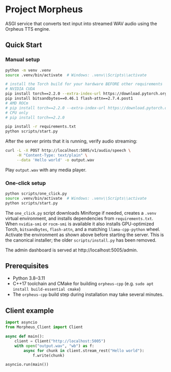 # Project Morpheus

ASGI service that converts text input into streamed WAV audio using the Orpheus TTS engine.

## Quick Start

### Manual setup

```bash
python -m venv .venv
source .venv/bin/activate  # Windows: .venv\\Scripts\\activate

# install the Torch build for your hardware BEFORE other requirements
# NVIDIA CUDA
pip install torch==2.2.0 --extra-index-url https://download.pytorch.org/whl/cu124
pip install bitsandbytes==0.46.1 flash-attn==2.7.4.post1
# AMD ROCm
# pip install torch==2.2.0 --extra-index-url https://download.pytorch.org/whl/rocm6.2
# CPU only
# pip install torch==2.2.0

pip install -r requirements.txt
python scripts/start.py
```

After the server prints that it is running, verify audio streaming:

```bash
curl -L -X POST http://localhost:5005/v1/audio/speech \
     -H "Content-Type: text/plain" \
     --data 'Hello world' -o output.wav
```

Play `output.wav` with any media player.

### One-click setup

```bash
python scripts/one_click.py
source .venv/bin/activate  # Windows: .venv\\Scripts\\activate
python scripts/start.py
```

The `one_click.py` script downloads Miniforge if needed, creates a `.venv` virtual environment, and installs dependencies from
`requirements.txt`. When `nvidia-smi` or `rocm-smi` is available it also installs GPU-optimized Torch, `bitsandbytes`,
`flash-attn`, and a matching `llama-cpp-python` wheel. Activate the environment as shown above before starting the server.
This is the canonical installer; the older `scripts/install.py` has been removed.


The admin dashboard is served at http://localhost:5005/admin.

## Prerequisites

- Python 3.8–3.11
- C++17 toolchain and CMake for building `orpheus-cpp` (e.g. `sudo apt install build-essential cmake`)
- The `orpheus-cpp` build step during installation may take several minutes.

## Client example

```python
import asyncio
from Morpheus_Client import Client

async def main():
    client = Client("http://localhost:5005")
    with open("output.wav", "wb") as f:
        async for chunk in client.stream_rest("Hello world"):
            f.write(chunk)

asyncio.run(main())
```
